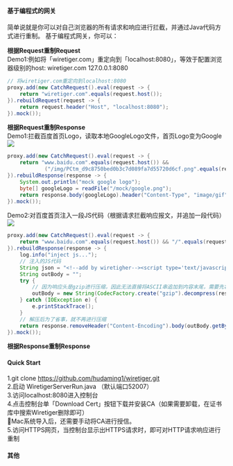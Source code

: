 #### 基于编程式的网关
简单说就是你可以对自己浏览器的所有请求和响应进行拦截，并通过Java代码方式进行重制。
基于编程式网关，你可以：

**根据Request重制Request**    
Demo1:例如将「wiretiger.com」重定向到「localhost:8080」，等效于配置浏览器级别的host:   wiretiger.com    127.0.0.1:8080  

```java
// 将wiretiger.com重定向到localhost:8080
proxy.add(new CatchRequest().eval(request -> {
	return "wiretiger.com".equals(request.host());
}).rebuildRequest(request -> {
	return request.header("Host", "localhost:8080");
}).mock());
```

**根据Request重制Response**    
Demo1:拦截百度首页Logo，读取本地GoogleLogo文件，首页Logo变为Google
![](https://github.com/hudaming1/wiretiger/blob/master/Show.png)
```java
proxy.add(new CatchRequest().eval(request -> {
	return "www.baidu.com".equals(request.host()) &&
			("/img/PCtm_d9c8750bed0b3c7d089fa7d55720d6cf.png".equals(request.uri()) || "/img/flexible/logo/pc/result.png".equals(request.uri()) || "/img/flexible/logo/pc/result@2.png".equals(request.uri()));
}).rebuildResponse(response -> {
	System.out.println("mock google logo");
	byte[] googleLogo = readFile("/mock/google.png");
	return response.body(googleLogo).header("Content-Type", "image/gif");
}).mock());
```

Demo2:对百度首页注入一段JS代码（根据请求拦截响应报文，并追加一段代码）
![](https://github.com/hudaming1/wiretiger/blob/master/Show2.png)
```java
proxy.add(new CatchRequest().eval(request -> {
	return "www.baidu.com".equals(request.host()) && "/".equals(request.uri());
}).rebuildResponse(response -> {
	log.info("inject js...");
	// 注入的JS代码
	String json = "<!--add by wiretigher--><script type='text/javascript'>alert('Wiretiger say hello');</script>";
	String outBody = "";
	try {
		// 因为响应头是gzip进行压缩，因此无法直接将ASCII串追加到内容末尾，需要先将原响应报文解压，在将JS追加到末尾
		outBody = new String(CodecFactory.create("gzip").decompress(response.body())) + json;
	} catch (IOException e) {
		e.printStackTrace();
	}
	// 解压后为了省事，就不再进行压缩
	return response.removeHeader("Content-Encoding").body(outBody.getBytes());
}).mock());
```
**根据Response重制Response**

#### Quick Start
1.git clone https://github.com/hudaming1/wiretiger.git   
2.启动 WiretigerServerRun.java （默认端口52007）   
3.访问localhost:8080进入控制台    
4.点击控制台单「Download Cert」按钮下载并安装CA（如果需要卸载，在证书库中搜索Wiretiger删除即可）   
🌟Mac系统导入后，还需要手动将CA进行授信。    
5.访问HTTPS网页，当控制台显示出HTTPS请求时，即可对HTTP请求响应进行重制   

#### 其他
